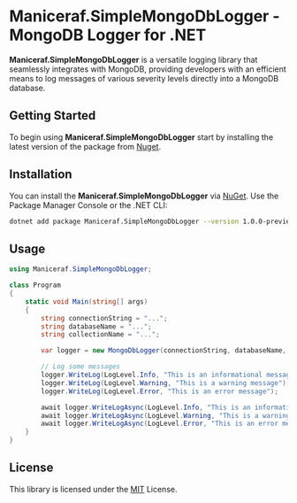 # **Maniceraf.SimpleMongoDbLogger - MongoDB Logger for .NET**

**Maniceraf.SimpleMongoDbLogger** is a versatile logging library that seamlessly integrates with MongoDB, providing developers with an efficient means to log messages of various severity levels directly into a MongoDB database.

## **Getting Started**

To begin using **Maniceraf.SimpleMongoDbLogger** start by installing the latest version of the package from [Nuget](https://www.nuget.org/packages/Maniceraf.SimpleMongoDbLogger).

## **Installation**

You can install the **Maniceraf.SimpleMongoDbLogger** via [NuGet](https://www.nuget.org/packages/Maniceraf.SimpleMongoDbLogger). Use the Package Manager Console or the .NET CLI:

```bash
dotnet add package Maniceraf.SimpleMongoDbLogger --version 1.0.0-preview-1
```

## **Usage**
```csharp
using Maniceraf.SimpleMongoDbLogger;

class Program
{
    static void Main(string[] args)
    {
        string connectionString = "...";
        string databaseName = "...";
        string collectionName = "...";

        var logger = new MongoDbLogger(connectionString, databaseName, collectionName);

        // Log some messages
        logger.WriteLog(LogLevel.Info, "This is an informational message");
        logger.WriteLog(LogLevel.Warning, "This is a warning message");
        logger.WriteLog(LogLevel.Error, "This is an error message");

        await logger.WriteLogAsync(LogLevel.Info, "This is an informational message");
        await logger.WriteLogAsync(LogLevel.Warning, "This is a warning message");
        await logger.WriteLogAsync(LogLevel.Error, "This is an error message");
    }
}
```

## **License**

This library is licensed under the [MIT](https://github.com/Maniceraf/Maniceraf.SimpleMongoDbLogger/blob/master/LICENSE.txt) License.